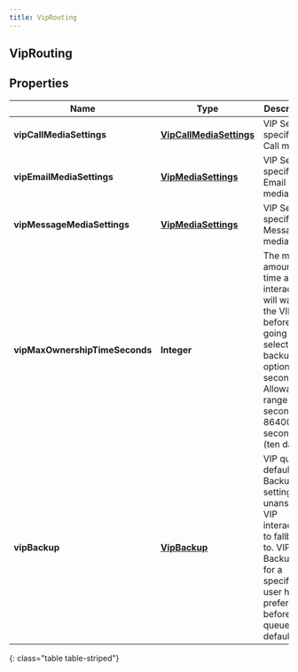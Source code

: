 ```yaml
---
title: VipRouting
---
```

## VipRouting


## Properties

| Name | Type | Description | Notes |
| ------------ | ------------- | ------------- | ------------- |
| **vipCallMediaSettings** | <!----><!---->[**VipCallMediaSettings**](VipCallMediaSettings.html)<!----> | VIP Settings specific to Call media. |  [optional] |
| **vipEmailMediaSettings** | <!----><!---->[**VipMediaSettings**](VipMediaSettings.html)<!----> | VIP Settings specific to Email media. |  [optional] |
| **vipMessageMediaSettings** | <!----><!---->[**VipMediaSettings**](VipMediaSettings.html)<!----> | VIP Settings specific to Message media. |  [optional] |
| **vipMaxOwnershipTimeSeconds** | <!----><!---->**Integer**<!----> | The max amount of time a VIP interaction will wait for the VIP user before going to the selected backup option (in seconds). Allowable range 10 seconds - 864000 seconds (ten days). |  [optional] |
| **vipBackup** | <!----><!---->[**VipBackup**](VipBackup.html)<!----> | VIP queue default VIP Backup settings for unanswered VIP interactions to fallback to. VIP Backup set for a specific VIP user has preference before queue default. |  [optional] |
{: class="table table-striped"}



